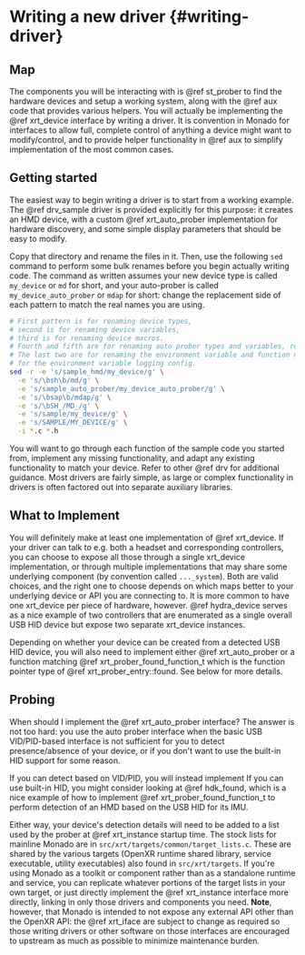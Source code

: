 # Writing a new driver {#writing-driver}

<!--
Copyright 2018-2021, Collabora, Ltd. and the Monado contributors
SPDX-License-Identifier: BSL-1.0
-->

## Map

The components you will be interacting with is @ref st_prober to find the
hardware devices and setup a working system, along with the @ref aux code that
provides various helpers. You will actually be implementing the @ref xrt_device
interface by writing a driver. It is convention in Monado for interfaces to
allow full, complete control of anything a device might want to modify/control,
and to provide helper functionality in @ref aux to simplify implementation of
the most common cases.

## Getting started

The easiest way to begin writing a driver is to start from a working example.
The @ref drv_sample driver is provided explicitly for this purpose: it creates
an HMD device, with a custom @ref xrt_auto_prober implementation for hardware
discovery, and some simple display parameters that should be easy to modify.

Copy that directory and rename the files in it. Then, use the following `sed`
command to perform some bulk renames before you begin actually writing code. The
command as written assumes your new device type is called `my_device` or `md`
for short, and your auto-prober is called `my_device_auto_prober` or `mdap` for
short: change the replacement side of each pattern to match the real names you
are using.

```sh
# First pattern is for renaming device types,
# second is for renaming device variables,
# third is for renaming device macros.
# Fourth and fifth are for renaming auto prober types and variables, respectively.
# The last two are for renaming the environment variable and function name
# for the environment variable logging config.
sed -r -e 's/sample_hmd/my_device/g' \
  -e 's/\bsh\b/md/g' \
  -e 's/sample_auto_prober/my_device_auto_prober/g' \
  -e 's/\bsap\b/mdap/g' \
  -e 's/\bSH_/MD_/g' \
  -e 's/sample/my_device/g' \
  -e 's/SAMPLE/MY_DEVICE/g' \
  -i *.c *.h
```

You will want to go through each function of the sample code you started from,
implement any missing functionality, and adapt any existing functionality to
match your device. Refer to other @ref drv for additional guidance. Most drivers
are fairly simple, as large or complex functionality in drivers is often
factored out into separate auxiliary libraries.

## What to Implement

You will definitely make at least one implementation of @ref xrt_device. If your
driver can talk to e.g. both a headset and corresponding controllers, you can
choose to expose all those through a single xrt_device implementation, or
through multiple implementations that may share some underlying component (by
convention called `..._system`). Both are valid choices, and the right one to
choose depends on which maps better to your underlying device or API you are
connecting to. It is more common to have one xrt_device per piece of hardware,
however. @ref hydra_device serves as a nice example of two controllers that are
enumerated as a single overall USB HID device but expose two separate xrt_device
instances.

Depending on whether your device can be created from a detected USB HID device,
you will also need to implement either @ref xrt_auto_prober or a function
matching @ref xrt_prober_found_function_t which is the function pointer type of
@ref xrt_prober_entry::found. See below for more details.

## Probing

When should I implement the @ref xrt_auto_prober interface? The answer is not
too hard: you use the auto prober interface when the basic USB VID/PID-based
interface is not sufficient for you to detect presence/absence of your device,
or if you don't want to use the built-in HID support for some reason.

If you can detect based on VID/PID, you will instead implement If you can use
built-in HID, you might consider looking at @ref hdk_found, which is a nice
example of how to implement @ref xrt_prober_found_function_t to perform
detection of an HMD based on the USB HID for its IMU.

Either way, your device's detection details will need to be added to a list used
by the prober at @ref xrt_instance startup time. The stock lists for mainline
Monado are in `src/xrt/targets/common/target_lists.c`. These are shared by the
various targets (OpenXR runtime shared library, service executable, utility
executables) also found in `src/xrt/targets`. If you're using Monado as a
toolkit or component rather than as a standalone runtime and service, you can
replicate whatever portions of the target lists in your own target, or just
directly implement the @ref xrt_instance interface more directly, linking in
only those drivers and components you need. **Note**, however, that Monado is
intended to not expose any external API other than the OpenXR API: the @ref
xrt_iface are subject to change as required so those writing drivers or other
software on those interfaces are encouraged to upstream as much as possible to
minimize maintenance burden.
